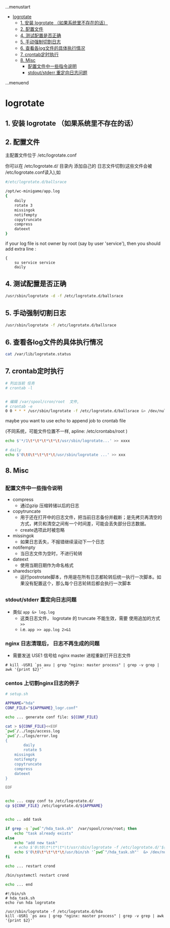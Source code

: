 ...menustart

 - [logrotate](#490162aae505a53f4f07a541323a1925)
     - [1. 安装 logrotate （如果系统里不存在的话）](#b0ae7ac024e9251b8352f7836d29b441)
     - [2.  配置文件](#d0992ebec741c858981a64a8ce11b040)
     - [4. 测试配置是否正确](#ddf5d7584457b4cb8c7993699bafe0bb)
     - [5. 手动强制切割日志](#3c6884f27d81600f244a367e1b74095d)
     - [6. 查看各log文件的具体执行情况](#9cfde9e4f062a301495ad160e63231a8)
     - [7. crontab定时执行](#236ff4d77e20107d290447c1bc082b5e)
     - [8. Misc](#6803e775fc8d5aa27d11c244367853e4)
         - [配置文件中一些指令说明](#3374665dc3e1eb7e8d997b73823475af)
         - [stdout/stderr 重定向日志问题](#6747f534f8d4ab733e26bd14238430ac)

...menuend


<h2 id="490162aae505a53f4f07a541323a1925"></h2>

# logrotate

<h2 id="b0ae7ac024e9251b8352f7836d29b441"></h2>

## 1. 安装 logrotate （如果系统里不存在的话）

<h2 id="d0992ebec741c858981a64a8ce11b040"></h2>

## 2.  配置文件 

主配置文件位于 /etc/logrotate.conf

你可以在 /etc/logrotate.d/ 目录内 添加自己的 日志文件切割(这些文件会被 /etc/logrotate.conf读入),如

```bash
#/etc/logrotate.d/ballsrace

/opt/wc-minigame/app.log
{
    daily
    rotate 3
    missingok
    notifempty
    copytruncate 
    compress
    dateext
}
``` 

if your log file is not owner by root (say by user 'service'), then you should add extra line :

```
{
    su service service
    daily
```

<h2 id="ddf5d7584457b4cb8c7993699bafe0bb"></h2>

## 4. 测试配置是否正确

```bash
/usr/sbin/logrotate -d -f /etc/logrotate.d/ballsrace
```

<h2 id="3c6884f27d81600f244a367e1b74095d"></h2>

## 5. 手动强制切割日志

```bash
/usr/sbin/logrotate -f /etc/logrotate.d/ballsrace
```

<h2 id="9cfde9e4f062a301495ad160e63231a8"></h2>

## 6. 查看各log文件的具体执行情况

```bash
cat /var/lib/logrotate.status
```

<h2 id="236ff4d77e20107d290447c1bc082b5e"></h2>

## 7. crontab定时执行

```bash
# 列出当前 任务
# crontab -l


# 编辑 /var/spool/cron/root  文件, 
# crontab -e
0 0 * * * /usr/sbin/logrotate -f /etc/logrotate.d/ballsrace &> /dev/null
```

maybe you want to use echo to append job to crontab file 

(不同系统，可能文件位置不一样, apline: /etc/crontabs/root   ) 

```bash
echo $'*/1\t*\t*\t*\t*\t/usr/sbin/logrotate...' >> xxxx

# daily
echo $'0\t0\t*\t*\t*\t/usr/sbin/logrotate ...' >> xxx 
```

<h2 id="6803e775fc8d5aa27d11c244367853e4"></h2>

## 8. Misc

<h2 id="3374665dc3e1eb7e8d997b73823475af"></h2>

### 配置文件中一些指令说明

 - compress                                   
    - 通过gzip 压缩转储以后的日志
 - copytruncate                              
    - 用于还在打开中的日志文件，把当前日志备份并截断；是先拷贝再清空的方式，拷贝和清空之间有一个时间差，可能会丢失部分日志数据。
    - create选项此时被忽略
 - missingok                                 
    - 如果日志丢失，不报错继续滚动下一个日志
 - notifempty                               
    - 当日志文件为空时，不进行轮转
 - dateext                                  
    - 使用当期日期作为命名格式
 - sharedscripts                           
    - 运行postrotate脚本，作用是在所有日志都轮转后统一执行一次脚本。如果没有配置这个，那么每个日志轮转后都会执行一次脚本


<h2 id="6747f534f8d4ab733e26bd14238430ac"></h2>

### stdout/stderr 重定向日志问题

 - 类似 `app &> log.log`
    - 这类日志文件， logrotate 的 truncate 不能生效，需要 使用追加的方式  `>>`
    - i.e. `app >> app.log 2>&1`


### nginx 日志清理后， 日志不再生成的问题

 - 需要发送 USE1 信号给 nginx master 进程重新打开日志文件

```
# kill -USR1 `ps axu | grep "nginx: master process" | grep -v grep | awk '{print $2}'`
```

### centos 上切割nginx日志的例子

```bash
# setup.sh

APPNAME="hda"
CONF_FILE="${APPNAME}_logr.conf"

echo ... generate conf file: ${CONF_FILE}

cat > ${CONF_FILE}<<EOF
`pwd`/../logs/access.log
`pwd`/../logs/error.log
{
        daily
        rotate 5
    missingok
    notifempty
    copytruncate 
    compress
    dateext
}

EOF


echo ... copy conf to /etc/logrotate.d/
cp ${CONF_FILE} /etc/logrotate.d/${APPNAME}


echo .. add task 

if grep -q `pwd`"/hda_task.sh"  /var/spool/cron/root; then
    echo "task already exists"
else
    echo "add new task"
    # echo $'0\t0\t*\t*\t*\t/usr/sbin/logrotate -f /etc/logrotate.d/'${APPNAME}'  &> /dev/null' >> /var/spool/cron/root 
    echo $'0\t0\t*\t*\t*\t/usr/bin/sh '`pwd`"/hda_task.sh"'  &> /dev/null' >> /var/spool/cron/root 
fi

echo ... restart crond 

/bin/systemctl restart crond

echo ... end 
```

```
#!/bin/sh
# hda_task.sh
echo run hda logrotate

/usr/sbin/logrotate -f /etc/logrotate.d/hda
kill -USR1 `ps axu | grep "nginx: master process" | grep -v grep | awk '{print $2}'`
```


